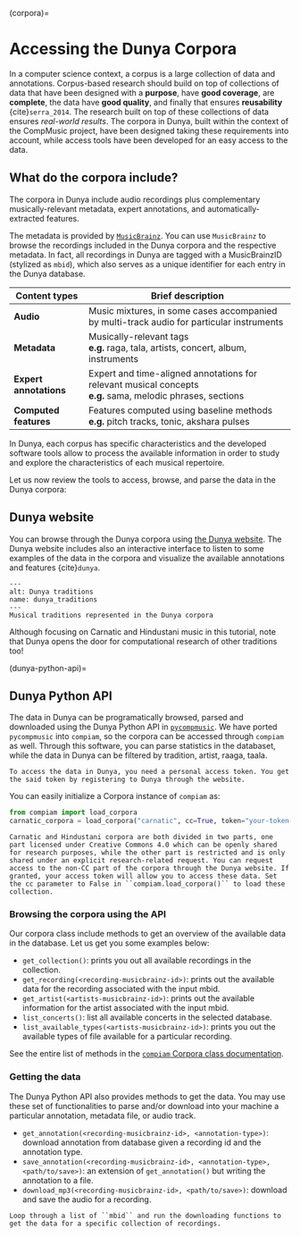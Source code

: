 (corpora)=
# Accessing the Dunya Corpora
In a computer science context, a corpus is a large collection of data and annotations. Corpus-based research should build on top of collections of data that have been designed with a **purpose**, have **good coverage**, are **complete**, the data have **good quality**, and finally that ensures **reusability** {cite}`serra_2014`. The research built on top of these collections of data ensures *real-world results*. The corpora in Dunya, built within the context of the CompMusic project, have been designed taking these requirements into account, while access tools have been developed for an easy access to the data.

## What do the corpora include?
The corpora in Dunya include audio recordings plus complementary musically-relevant metadata, expert annotations, and automatically-extracted features.

The metadata is provided by [`MusicBrainz`](https://musicbrainz.org/). You can use `MusicBrainz` to browse the recordings included in the Dunya corpora and the respective metadata. In fact, all recordings in Dunya are tagged with a MusicBrainzID (stylized as ``mbid``), which also serves as a unique identifier for each entry in the Dunya database.

| **Content types**       | **Brief description**                                                                                            |
|-------------------------|------------------------------------------------------------------------------------------------------------------|
| **Audio**               | Music mixtures, in some cases accompanied by multi-track audio for particular instruments                        |
| **Metadata**            | Musically-relevant tags <br> **e.g.** raga, tala, artists, concert, album, instruments                           |
| **Expert annotations**  | Expert and time-aligned annotations for relevant musical concepts <br> **e.g.** sama, melodic phrases, sections  |
| **Computed features**   | Features computed using baseline methods <br> **e.g.** pitch tracks, tonic, akshara pulses                      |

In Dunya, each corpus has specific characteristics and the developed software tools allow to process the available information in order to study and explore the characteristics of each musical repertoire. 

Let us now review the tools to access, browse, and parse the data in the Dunya corpora:


## Dunya website
You can browse through the Dunya corpora using [the Dunya website](https://dunya.compmusic.upf.edu/). The Dunya website includes also an interactive interface to listen to some examples of the data in the corpora and visualize the available annotations and features {cite}`dunya`.

```{figure} ../images/dunya_1.png
---
alt: Dunya traditions
name: dunya_traditions
---
Musical traditions represented in the Dunya corpora
```

Although focusing on Carnatic and Hindustani music in this tutorial, note that Dunya opens the door for computational research of other traditions too! 


(dunya-python-api)=
## Dunya Python API
The data in Dunya can be programatically browsed, parsed and downloaded using the Dunya Python API in [`pycompmusic`](https://dunya.compmusic.upf.edu/docs/search.html). We have ported `pycompmusic` into `compiam`, so the corpora can be accessed through `compiam` as well. Through this software, you can parse statistics in the databaset, while the data in Dunya can be filtered by tradition, artist, raaga, taala. 

```{note}
To access the data in Dunya, you need a personal access token. You get the said token by registering to Dunya through the website.
```

You can easily initialize a Corpora instance of `compiam` as:
```python
from compiam import load_corpora
carnatic_corpora = load_corpora("carnatic", cc=True, token="your-token-goes-here")
```

```{note}
Carnatic and Hindustani corpora are both divided in two parts, one part licensed under Creative Commons 4.0 which can be openly shared for research purposes, while the other part is restricted and is only shared under an explicit research-related request. You can request access to the non-CC part of the corpora through the Dunya website. If granted, your access token will allow you to access these data. Set the cc parameter to False in ``compiam.load_corpora()`` to load these collection.
```

### Browsing the corpora using the API
Our corpora class include methods to get an overview of the available data in the database. Let us get you some examples below:

* ``get_collection()``: prints you out all available recordings in the collection.
* ``get_recording(<recording-musicbrainz-id>)``: prints out the available data for the recording associated with the input mbid.
* ``get_artist(<artists-musicbrainz-id>)``: prints out the available information for the artist associated with the input mbid.
* ``list_concerts()``: list all available concerts in the selected database.
* ``list_available_types(<artists-musicbrainz-id>)``:  prints you out the available types of file available for a particular recording.

See the entire list of methods in the [`compiam` Corpora class documentation](https://mtg.github.io/compIAM/source/datasets.html#access-the-dunya-corpora).

### Getting the data
The Dunya Python API also provides methods to get the data. You may use these set of functionalities to parse and/or download into your machine a particular annotation, metadata file, or audio track.

* ``get_annotation(<recording-musicbrainz-id>, <annotation-type>)``: download annotation from database given a recording id and the annotation type.
* ``save_annotation(<recording-musicbrainz-id>, <annotation-type>, <path/to/save>)``: an extension of ``get_annotation()`` but writing the annotation to a file.
* ``download_mp3(<recording-musicbrainz-id>, <path/to/save>)``: download and save the audio for a recording.

```{tip}
Loop through a list of ``mbid`` and run the downloading functions to get the data for a specific collection of recordings.
```

